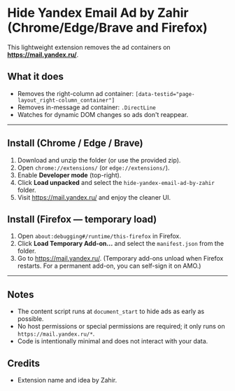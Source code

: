 # Hide Yandex Email Ad by Zahir (Chrome/Edge/Brave and Firefox)

This lightweight extension removes the ad containers on **https://mail.yandex.ru/**.

## What it does
- Removes the right-column ad container: `[data-testid="page-layout_right-column_container"]`
- Removes in-message ad container: `.DirectLine`
- Watches for dynamic DOM changes so ads don't reappear.

---

## Install (Chrome / Edge / Brave)
1. Download and unzip the folder (or use the provided zip).
2. Open `chrome://extensions/` (or `edge://extensions/`).
3. Enable **Developer mode** (top-right).
4. Click **Load unpacked** and select the `hide-yandex-email-ad-by-zahir` folder.
5. Visit https://mail.yandex.ru/ and enjoy the cleaner UI.

## Install (Firefox — temporary load)
1. Open `about:debugging#/runtime/this-firefox` in Firefox.
2. Click **Load Temporary Add-on...** and select the `manifest.json` from the folder.
3. Go to https://mail.yandex.ru/.
   (Temporary add-ons unload when Firefox restarts. For a permanent add-on, you can self-sign it on AMO.)

---

## Notes
- The content script runs at `document_start` to hide ads as early as possible.
- No host permissions or special permissions are required; it only runs on `https://mail.yandex.ru/*`.
- Code is intentionally minimal and does not interact with your data.

## Credits
- Extension name and idea by Zahir.
